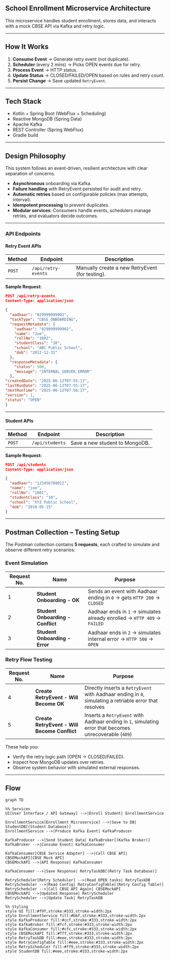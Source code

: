 ## School Enrollment Microservice Architecture

This microservice handles student enrollment, stores data, and interacts with a mock CBSE API via Kafka and retry logic.

---
## How It Works

1. **Consume Event** → Generate retry event (not duplicate).
2. **Scheduler** (every 2 mins) → Picks OPEN events due for retry.
3. **Process Event** → HTTP status.
4. **Update Status** → CLOSED/FAILED/OPEN based on rules and retry count.
5. **Persist Change** → Save updated `RetryEvent`.
---
## Tech Stack

- Kotlin + Spring Boot (WebFlux + Scheduling)
- Reactive MongoDB (Spring Data)
- Apache Kafka
- REST Controller (Spring WebFlux)
- Gradle build

---
## Design Philosophy
This system follows an event-driven, resilient architecture with clear separation of concerns.

- **Asynchronous** onboarding via Kafka.
- **Failure handling** with RetryEvent persisted for audit and retry.
- **Automatic retries** based on configurable policies (max attempts, interval).
- **Idempotent processing** to prevent duplicates.
- **Modular services**: Consumers handle events, schedulers manage retries, and evaluators decide outcomes.


---

### API Endpoints

#### Retry Event APIs

| Method | Endpoint            | Description                                     |
| ------ | ------------------- | ----------------------------------------------- |
| `POST` | `/api/retry-events` | Manually create a new RetryEvent (for testing). |

**Sample Request:**

```json
POST /api/retry-events
Content-Type: application/json

{
  "aadhaar": "029999999902",
  "taskType": "CBSE_ONBOARDING",
  "requestMetadata": {
    "aadhaar": "029999999902",
    "name": "Joe",
    "rollNo": "1002",
    "studentClass": "10",
    "school": "ABC Public School",
    "dob": "2012-12-31"
  },
  "responseMetadata": {
    "status": 500,
    "message": "INTERNAL_SERVER_ERROR"
  },
"createdDate": "2025-06-12T07:55:17",
"lastRunDate": "2025-06-12T07:55:17",
"nextRunTime": "2025-06-12T07:56:17",
"version": 1,
"status": "OPEN"
}
```

---

#### Student APIs

| Method | Endpoint        | Description                    |
| ------ | --------------- | ------------------------------ |
| `POST` | `/api/students` | Save a new student to MongoDB. |

**Sample Request:**

```json
POST /api/students
Content-Type: application/json

{
  "aadhaar": "123456789012",
  "name": "joe",
  "rollNo": "1001",
  "studentClass": "10",
  "school": "XYZ Public School",
  "dob": "2010-05-15"
}
```

---

## Postman Collection – Testing Setup

The Postman collection contains **5 requests**, each crafted to simulate and observe different retry scenarios:

### Event Simulation

| Request No. | Name                              | Purpose                                                                  |
| ----------- | --------------------------------- | ------------------------------------------------------------------------ |
| 1           | **Student Onboarding - OK**       | Sends an event with Aadhaar ending in `0` → gets `HTTP 200` → `CLOSED`   |
| 2           | **Student Onboarding - Conflict** | Aadhaar ends in `1` → simulates already enrolled → `HTTP 409` → `FAILED` |
| 3           | **Student Onboarding - Error**    | Aadhaar ends in `2` → simulates internal error → `HTTP 500` → `OPEN`     |

### Retry Flow Testing

| Request No. | Name                                         | Purpose                                                                                                |
| ----------- | -------------------------------------------- | ------------------------------------------------------------------------------------------------------ |
| 4           | **Create RetryEvent - Will Become OK**       | Directly inserts a `RetryEvent` with Aadhaar ending in `0`, simulating a retriable error that resolves |
| 5           | **Create RetryEvent - Will Become Conflict** | Inserts a `RetryEvent` with Aadhaar ending in `1`, simulating error that becomes unrecoverable (`409`) |

These help you:

* Verify the retry logic path (OPEN → CLOSED/FAILED).
* Inspect how MongoDB updates over retries.
* Observe system behavior with simulated external responses.

---

## Flow

```mermaid
graph TD

%% Services
UI[User Interface / API Gateway] -->|Enroll Student| EnrollmentService

EnrollmentService[Enrollment Microservice] -->|Save to DB| StudentDB[(Student Database)]
EnrollmentService -->|Produce Kafka Event| KafkaProducer

KafkaProducer -->|Send Student Data| KafkaBroker[(Kafka Broker)]
KafkaBroker -->|Consume Event| KafkaConsumer

KafkaConsumer[CBSE Service Adapter] -->|Call CBSE API| CBSEMockAPI[CBSE Mock API]
CBSEMockAPI -->|API Response| KafkaConsumer

KafkaConsumer -->|Save Response| RetryTaskDB[(Retry Task Database)]

RetryScheduler[Retry Scheduler] -->|Read OPEN tasks| RetryTaskDB
RetryScheduler -->|Read Config| RetryConfigTable[(Retry Config Table)]
RetryScheduler -->|Call CBSE API Again| CBSEMockAPI
CBSEMockAPI -->|Updated Response| RetryScheduler
RetryScheduler -->|Update Task| RetryTaskDB

%% Styling
style UI fill:#f9f,stroke:#333,stroke-width:2px
style EnrollmentService fill:#bbf,stroke:#333,stroke-width:2px
style KafkaProducer fill:#ccf,stroke:#333,stroke-width:2px
style KafkaBroker fill:#fcf,stroke:#333,stroke-width:2px
style KafkaConsumer fill:#cfc,stroke:#333,stroke-width:2px
style CBSEMockAPI fill:#fff,stroke:#333,stroke-width:2px
style RetryTaskDB fill:#eee,stroke:#333,stroke-width:2px
style RetryConfigTable fill:#eee,stroke:#333,stroke-width:2px
style RetryScheduler fill:#ff9,stroke:#333,stroke-width:2px
style StudentDB fill:#eee,stroke:#333,stroke-width:2px
```